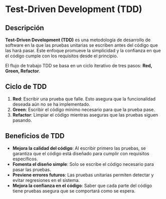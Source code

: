 # Test-Driven Development (TDD)

## Descripción

**Test-Driven Development (TDD)** es una metodología de desarrollo de software en la que las pruebas unitarias se escriben antes del código que las hará pasar. Este enfoque promueve la simplicidad y la confianza en que el código cumple con los requisitos desde el principio.

El flujo de trabajo TDD se basa en un ciclo iterativo de tres pasos: **Red, Green, Refactor**.

## Ciclo de TDD

1. **Red**: Escribir una prueba que falle. Esto asegura que la funcionalidad deseada aún no se ha implementado.
2. **Green**: Escribir el código mínimo necesario para que la prueba pase.
3. **Refactor**: Limpiar el código mientras aseguras que las pruebas siguen pasando.

## Beneficios de TDD

- **Mejora la calidad del código**: Al escribir primero las pruebas, se garantiza que el código está diseñado para cumplir con requisitos específicos.
- **Fomenta el diseño simple**: Solo se escribe el código necesario para pasar las pruebas.
- **Previene errores futuros**: Las pruebas unitarias permiten detectar y evitar regresiones en el sistema.
- **Mejora la confianza en el código**: Saber que cada parte del código tiene pruebas asegura que se comportará como se espera.

